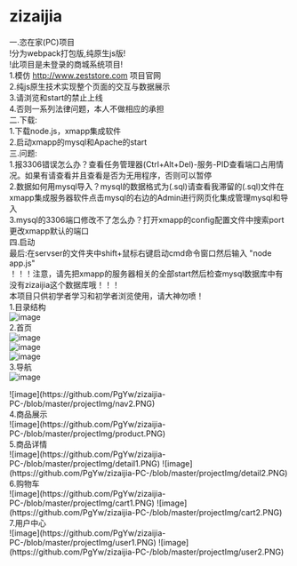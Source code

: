 ﻿# zizaijia
一.恣在家(PC)项目</br>
!分为webpack打包版,纯原生js版!<br>
!此项目是未登录的商城系统项目!</br>
1.模仿 http://www.zeststore.com 项目官网</br>
2.纯js原生技术实现整个页面的交互与数据展示</br>
3.请浏览和start的禁止上线</br>
4.否则一系列法律问题，本人不做相应的承担</br>
二.下载:</br>
1.下载node.js，xmapp集成软件</br>
2.启动xmapp的mysql和Apache的start</br>
三.问题:</br>
1.报3306错误怎么办？查看任务管理器(Ctrl+Alt+Del)-服务-PID查看端口占用情况。如果有请查看并且查看是否为无用程序，否则可以暂停</br>
2.数据如何用mysql导入？mysql的数据格式为(.sql)请查看我滞留的(.sql)文件在xmapp集成服务器软件点击mysql的右边的Admin进行网页化集成管理mysql和导入</br>
3.mysql的3306端口修改不了怎么办？打开xmapp的config配置文件中搜索port更改xmapp默认的端口</br>
四.启动</br>
最后:在servser的文件夹中shift+鼠标右键启动cmd命令窗口然后输入 "node app.js"</br>
！！！注意，请先把xmapp的服务器相关的全部start然后检查mysql数据库中有没有zizaijia这个数据库哦！！！</br>
本项目只供初学者学习和初学者浏览使用，请大神勿喷！</br>
1.目录结构</br>
![image](https://github.com/PgYw/zizaijia-PC-/blob/master/projectImg/projectDir.PNG)
</br>
2.首页</br>
![image](https://github.com/PgYw/zizaijia-PC-/blob/master/projectImg/index1.PNG)
</br>
![image](https://github.com/PgYw/zizaijia-PC-/blob/master/projectImg/index2.PNG)
</br>
![image](https://github.com/PgYw/zizaijia-PC-/blob/master/projectImg/index3.PNG)
</br>
3.导航</br>
![image](https://github.com/PgYw/zizaijia-PC-/blob/master/projectImg/nav1.PNG)
</hr>
![image](https://github.com/PgYw/zizaijia-PC-/blob/master/projectImg/nav2.PNG)
</br>
4.商品展示</br>
![image](https://github.com/PgYw/zizaijia-PC-/blob/master/projectImg/product.PNG)
</br>
5.商品详情</br>
![image](https://github.com/PgYw/zizaijia-PC-/blob/master/projectImg/detail1.PNG)
</hr>
![image](https://github.com/PgYw/zizaijia-PC-/blob/master/projectImg/detail2.PNG)
</br>
6.购物车</br>
![image](https://github.com/PgYw/zizaijia-PC-/blob/master/projectImg/cart1.PNG)
</hr>
![image](https://github.com/PgYw/zizaijia-PC-/blob/master/projectImg/cart2.PNG)
</br>
7.用户中心</br>
![image](https://github.com/PgYw/zizaijia-PC-/blob/master/projectImg/user1.PNG)
</hr>
![image](https://github.com/PgYw/zizaijia-PC-/blob/master/projectImg/user2.PNG)
</br>
